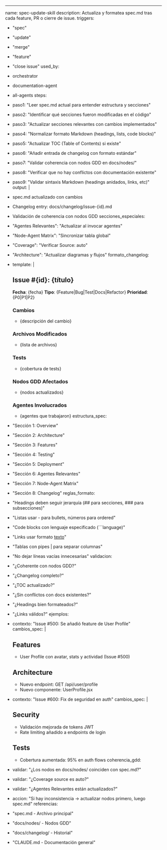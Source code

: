 ---
name: spec-update-skill
description: Actualiza y formatea spec.md tras cada feature, PR o cierre de issue.
triggers:
  - "spec"
  - "update"
  - "merge"
  - "feature"
  - "close issue"
used_by:
  - orchestrator
  - documentation-agent
  - all-agents
steps:
  - paso1: "Leer spec.md actual para entender estructura y secciones"
  - paso2: "Identificar qué secciones fueron modificadas en el código"
  - paso3: "Actualizar secciones relevantes con cambios implementados"
  - paso4: "Normalizar formato Markdown (headings, lists, code blocks)"
  - paso5: "Actualizar TOC (Table of Contents) si existe"
  - paso6: "Añadir entrada de changelog con formato estándar"
  - paso7: "Validar coherencia con nodos GDD en docs/nodes/"
  - paso8: "Verificar que no hay conflictos con documentación existente"
  - paso9: "Validar sintaxis Markdown (headings anidados, links, etc)"
output: |
  - spec.md actualizado con cambios
  - Changelog entry: docs/changelog/issue-{id}.md
  - Validación de coherencia con nodos GDD
secciones_especiales:
  - "Agentes Relevantes": "Actualizar al invocar agentes"
  - "Node-Agent Matrix": "Sincronizar tabla global"
  - "Coverage": "Verificar Source: auto"
  - "Architecture": "Actualizar diagramas y flujos"
formato_changelog:
  - template: |
      ## Issue #{id}: {título}
      
      **Fecha**: {fecha}
      **Tipo**: {Feature|Bug|Test|Docs|Refactor}
      **Prioridad**: {P0|P1|P2}
      
      ### Cambios
      - {descripción del cambio}
      
      ### Archivos Modificados
      - {lista de archivos}
      
      ### Tests
      - {cobertura de tests}
      
      ### Nodos GDD Afectados
      - {nodos actualizados}
      
      ### Agentes Involucrados
      - {agentes que trabajaron}
estructura_spec:
  - "Sección 1: Overview"
  - "Sección 2: Architecture"
  - "Sección 3: Features"
  - "Sección 4: Testing"
  - "Sección 5: Deployment"
  - "Sección 6: Agentes Relevantes"
  - "Sección 7: Node-Agent Matrix"
  - "Sección 8: Changelog"
reglas_formato:
  - "Headings deben seguir jerarquía (## para secciones, ### para subsecciones)"
  - "Listas usar - para bullets, números para ordered"
  - "Code blocks con lenguaje especificado (```language)"
  - "Links usar formato [texto](ruta)"
  - "Tablas con pipes | para separar columnas"
  - "No dejar líneas vacías innecesarias"
validacion:
  - "¿Coherente con nodos GDD?"
  - "¿Changelog completo?"
  - "¿TOC actualizado?"
  - "¿Sin conflictos con docs existentes?"
  - "¿Headings bien formateados?"
  - "¿Links válidos?"
ejemplos:
  - contexto: "Issue #500: Se añadió feature de User Profile"
    cambios_spec: |
      ## Features
      - User Profile con avatar, stats y actividad (Issue #500)
      
      ## Architecture
      - Nuevo endpoint: GET /api/user/profile
      - Nuevo componente: UserProfile.jsx
  - contexto: "Issue #600: Fix de seguridad en auth"
    cambios_spec: |
      ## Security
      - Validación mejorada de tokens JWT
      - Rate limiting añadido a endpoints de login
      
      ## Tests
      - Cobertura aumentada: 95% en auth flows
coherencia_gdd:
  - validar: "¿Los nodos en docs/nodes/ coinciden con spec.md?"
  - validar: "¿Coverage source es auto?"
  - validar: "¿Agentes Relevantes están actualizados?"
  - accion: "Si hay inconsistencia → actualizar nodos primero, luego spec.md"
referencias:
  - "spec.md - Archivo principal"
  - "docs/nodes/ - Nodos GDD"
  - "docs/changelog/ - Historial"
  - "CLAUDE.md - Documentación general"


